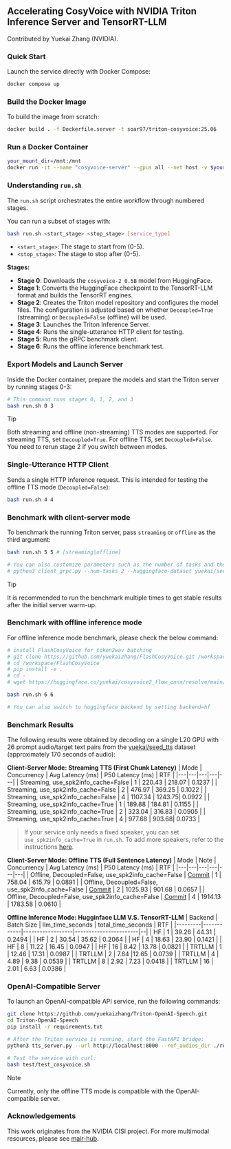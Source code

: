 ## Accelerating CosyVoice with NVIDIA Triton Inference Server and TensorRT-LLM

Contributed by Yuekai Zhang (NVIDIA).

### Quick Start

Launch the service directly with Docker Compose:
```sh
docker compose up
```

### Build the Docker Image

To build the image from scratch:
```sh
docker build . -f Dockerfile.server -t soar97/triton-cosyvoice:25.06
```

### Run a Docker Container
```sh
your_mount_dir=/mnt:/mnt
docker run -it --name "cosyvoice-server" --gpus all --net host -v $your_mount_dir --shm-size=2g soar97/triton-cosyvoice:25.06
```

### Understanding `run.sh`

The `run.sh` script orchestrates the entire workflow through numbered stages.

You can run a subset of stages with:
```sh
bash run.sh <start_stage> <stop_stage> [service_type]
```
- `<start_stage>`: The stage to start from (0-5).
- `<stop_stage>`: The stage to stop after (0-5).

**Stages:**

- **Stage 0**: Downloads the `cosyvoice-2 0.5B` model from HuggingFace.
- **Stage 1**: Converts the HuggingFace checkpoint to the TensorRT-LLM format and builds the TensorRT engines.
- **Stage 2**: Creates the Triton model repository and configures the model files. The configuration is adjusted based on whether `Decoupled=True` (streaming) or `Decoupled=False` (offline) will be used.
- **Stage 3**: Launches the Triton Inference Server.
- **Stage 4**: Runs the single-utterance HTTP client for testing.
- **Stage 5**: Runs the gRPC benchmark client.
- **Stage 6**: Runs the offline inference benchmark test.

### Export Models and Launch Server

Inside the Docker container, prepare the models and start the Triton server by running stages 0-3:
```sh
# This command runs stages 0, 1, 2, and 3
bash run.sh 0 3
```
> [!TIP]
> Both streaming and offline (non-streaming) TTS modes are supported. For streaming TTS, set `Decoupled=True`. For offline TTS, set `Decoupled=False`. You need to rerun stage 2 if you switch between modes.

### Single-Utterance HTTP Client

Sends a single HTTP inference request. This is intended for testing the offline TTS mode (`Decoupled=False`):
```sh
bash run.sh 4 4
```

### Benchmark with client-server mode

To benchmark the running Triton server, pass `streaming` or `offline` as the third argument:
```sh
bash run.sh 5 5 # [streaming|offline]

# You can also customize parameters such as the number of tasks and the dataset split:
# python3 client_grpc.py --num-tasks 2 --huggingface-dataset yuekai/seed_tts_cosy2 --split-name test_zh --mode [streaming|offline]
```
> [!TIP]
> It is recommended to run the benchmark multiple times to get stable results after the initial server warm-up.

### Benchmark with offline inference mode
For offline inference mode benchmark, please check the below command:
```sh
# install FlashCosyVoice for token2wav batching
# git clone https://github.com/yuekaizhang/FlashCosyVoice.git /workspace/FlashCosyVoice -b trt
# cd /workspace/FlashCosyVoice
# pip install -e .
# cd -
# wget https://huggingface.co/yuekai/cosyvoice2_flow_onnx/resolve/main/flow.decoder.estimator.fp32.dynamic_batch.onnx -O $model_scope_model_local_dir/flow.decoder.estimator.fp32.dynamic_batch.onnx

bash run.sh 6 6

# You can also switch to huggingface backend by setting backend=hf
```


### Benchmark Results
The following results were obtained by decoding on a single L20 GPU with 26 prompt audio/target text pairs from the [yuekai/seed_tts](https://huggingface.co/datasets/yuekai/seed_tts) dataset (approximately 170 seconds of audio):

**Client-Server Mode: Streaming TTS (First Chunk Latency)**
| Mode | Concurrency | Avg Latency (ms) | P50 Latency (ms) | RTF |
|---|---|---|---|---|
| Streaming, use_spk2info_cache=False | 1 | 220.43 | 218.07 | 0.1237 |
| Streaming, use_spk2info_cache=False | 2 | 476.97 | 369.25 | 0.1022 |
| Streaming, use_spk2info_cache=False | 4 | 1107.34 | 1243.75| 0.0922 |
| Streaming, use_spk2info_cache=True | 1 | 189.88 | 184.81 | 0.1155 |
| Streaming, use_spk2info_cache=True | 2 | 323.04 | 316.83 | 0.0905 |
| Streaming, use_spk2info_cache=True | 4 | 977.68 | 903.68| 0.0733 |

> If your service only needs a fixed speaker, you can set `use_spk2info_cache=True` in `run.sh`. To add more speakers, refer to the instructions [here](https://github.com/qi-hua/async_cosyvoice?tab=readme-ov-file#9-spk2info-%E8%AF%B4%E6%98%8E).

**Client-Server Mode: Offline TTS (Full Sentence Latency)**
| Mode | Note | Concurrency | Avg Latency (ms) | P50 Latency (ms) | RTF |
|---|---|---|---|---|---|
| Offline, Decoupled=False, use_spk2info_cache=False | [Commit](https://github.com/yuekaizhang/CosyVoice/commit/b44f12110224cb11c03aee4084b1597e7b9331cb) | 1 | 758.04 | 615.79 | 0.0891 |
| Offline, Decoupled=False, use_spk2info_cache=False | [Commit](https://github.com/yuekaizhang/CosyVoice/commit/b44f12110224cb11c03aee4084b1597e7b9331cb) | 2 | 1025.93 | 901.68 | 0.0657 |
| Offline, Decoupled=False, use_spk2info_cache=False | [Commit](https://github.com/yuekaizhang/CosyVoice/commit/b44f12110224cb11c03aee4084b1597e7b9331cb) | 4 | 1914.13 | 1783.58 | 0.0610 |

**Offline Inference Mode: Hugginface LLM V.S. TensorRT-LLM**
| Backend | Batch Size | llm_time_seconds  | total_time_seconds | RTF |
|---------|------------|------------------|-----------------------|--|
| HF | 1 | 39.26 |  44.31 | 0.2494 |
| HF | 2 | 30.54 | 35.62 | 0.2064 |
| HF | 4 | 18.63 |  23.90 | 0.1421 |
| HF | 8 | 11.22 | 16.45 | 0.0947 |
| HF | 16 | 8.42 | 13.78 | 0.0821 |
| TRTLLM | 1 | 12.46 | 17.31 | 0.0987 |
| TRTLLM | 2 | 7.64 |12.65 | 0.0739 |
| TRTLLM | 4 | 4.89 |  9.38 | 0.0539 |
| TRTLLM | 8 | 2.92 |  7.23 | 0.0418 |
| TRTLLM | 16 | 2.01 |  6.63 | 0.0386 |
### OpenAI-Compatible Server

To launch an OpenAI-compatible API service, run the following commands:
```sh
git clone https://github.com/yuekaizhang/Triton-OpenAI-Speech.git
cd Triton-OpenAI-Speech
pip install -r requirements.txt

# After the Triton service is running, start the FastAPI bridge:
python3 tts_server.py --url http://localhost:8000 --ref_audios_dir ./ref_audios/ --port 10086 --default_sample_rate 24000

# Test the service with curl:
bash test/test_cosyvoice.sh
```
> [!NOTE]
> Currently, only the offline TTS mode is compatible with the OpenAI-compatible server.

### Acknowledgements

This work originates from the NVIDIA CISI project. For more multimodal resources, please see [mair-hub](https://github.com/nvidia-china-sae/mair-hub).

